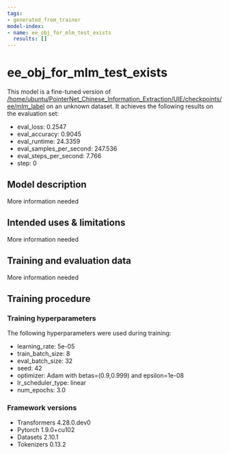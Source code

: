 ```yaml
---
tags:
- generated_from_trainer
model-index:
- name: ee_obj_for_mlm_test_exists
  results: []
---
```


<!-- This model card has been generated automatically according to the information the Trainer had access to. You
should probably proofread and complete it, then remove this comment. -->

# ee_obj_for_mlm_test_exists

This model is a fine-tuned version of [/home/ubuntu/PointerNet_Chinese_Information_Extraction/UIE/checkpoints/ee/mlm_label](https://huggingface.co//home/ubuntu/PointerNet_Chinese_Information_Extraction/UIE/checkpoints/ee/mlm_label) on an unknown dataset.
It achieves the following results on the evaluation set:
- eval_loss: 0.2547
- eval_accuracy: 0.9045
- eval_runtime: 24.3359
- eval_samples_per_second: 247.536
- eval_steps_per_second: 7.766
- step: 0

## Model description

More information needed

## Intended uses & limitations

More information needed

## Training and evaluation data

More information needed

## Training procedure

### Training hyperparameters

The following hyperparameters were used during training:
- learning_rate: 5e-05
- train_batch_size: 8
- eval_batch_size: 32
- seed: 42
- optimizer: Adam with betas=(0.9,0.999) and epsilon=1e-08
- lr_scheduler_type: linear
- num_epochs: 3.0

### Framework versions

- Transformers 4.28.0.dev0
- Pytorch 1.9.0+cu102
- Datasets 2.10.1
- Tokenizers 0.13.2
